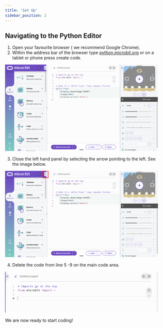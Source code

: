 ```yaml
---
title: 'Set Up'
sidebar_position: 2
---
```


## Navigating to the Python Editor

1. Open your favourite browser ( we recommend Google Chrome).
2. Within the address bar of the browser type [python.microbit.org](https://python.microbit.org/) or on a tablet or phone press create code.

![the micro:bit Python Editor](./img/PythonEditor.png)

3. Close the left hand panel by selecting the arrow pointing to the left. See the image below.

![Closing the left hand panel](./img/CloseButton.png)

4. Delete the code from line 5 -9 on the main code area.

![Code set up](./img/CodeSetUp.png)

We are now ready to start coding!